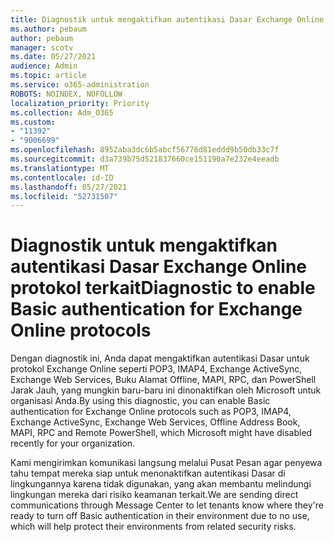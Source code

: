 ```yaml
---
title: Diagnostik untuk mengaktifkan autentikasi Dasar Exchange Online protokol terkait
ms.author: pebaum
author: pebaum
manager: scotv
ms.date: 05/27/2021
audience: Admin
ms.topic: article
ms.service: o365-administration
ROBOTS: NOINDEX, NOFOLLOW
localization_priority: Priority
ms.collection: Adm_O365
ms.custom:
- "11392"
- "9006699"
ms.openlocfilehash: 8952aba3dc6b5abcf56776d81eddd9b50db33c7f
ms.sourcegitcommit: d3a739b75d521837660ce151190a7e232e4eeadb
ms.translationtype: MT
ms.contentlocale: id-ID
ms.lasthandoff: 05/27/2021
ms.locfileid: "52731507"
---
```

# <a name="diagnostic-to-enable-basic-authentication-for-exchange-online-protocols"></a><span data-ttu-id="d4da1-102">Diagnostik untuk mengaktifkan autentikasi Dasar Exchange Online protokol terkait</span><span class="sxs-lookup"><span data-stu-id="d4da1-102">Diagnostic to enable Basic authentication for Exchange Online protocols</span></span>

<span data-ttu-id="d4da1-103">Dengan diagnostik ini, Anda dapat mengaktifkan autentikasi Dasar untuk protokol Exchange Online seperti POP3, IMAP4, Exchange ActiveSync, Exchange Web Services, Buku Alamat Offline, MAPI, RPC, dan PowerShell Jarak Jauh, yang mungkin baru-baru ini dinonaktifkan oleh Microsoft untuk organisasi Anda.</span><span class="sxs-lookup"><span data-stu-id="d4da1-103">By using this diagnostic, you can enable Basic authentication for Exchange Online protocols such as POP3, IMAP4, Exchange ActiveSync, Exchange Web Services, Offline Address Book, MAPI, RPC and Remote PowerShell, which Microsoft might have disabled recently for your organization.</span></span> 

<span data-ttu-id="d4da1-104">Kami mengirimkan komunikasi langsung melalui Pusat Pesan agar penyewa tahu tempat mereka siap untuk menonaktifkan autentikasi Dasar di lingkungannya karena tidak digunakan, yang akan membantu melindungi lingkungan mereka dari risiko keamanan terkait.</span><span class="sxs-lookup"><span data-stu-id="d4da1-104">We are sending direct communications through Message Center to let tenants know where they're ready to turn off Basic authentication in their environment due to no use, which will help protect their environments from related security risks.</span></span>